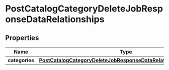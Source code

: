 
# PostCatalogCategoryDeleteJobResponseDataRelationships

## Properties
| Name | Type | Description | Notes |
| ------------ | ------------- | ------------- | ------------- |
| **categories** | [**PostCatalogCategoryDeleteJobResponseDataRelationshipsCategories**](PostCatalogCategoryDeleteJobResponseDataRelationshipsCategories.md) |  |  [optional] |



